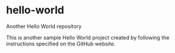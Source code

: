 # hello-world
Another Hello World repository

This is another sample Hello World project created by following the instructions specified on the GitHub website.


